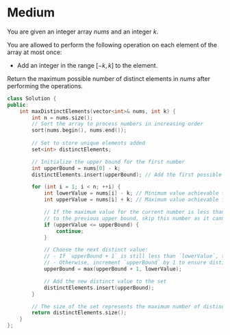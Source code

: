 # Medium

You are given an integer array $nums$ and an integer $k$.

You are allowed to perform the following operation on each element of the array at most once:

- Add an integer in the range $[-k, k]$ to the element.

Return the maximum possible number of distinct elements in $nums$ after performing the operations.

```cpp
class Solution {
public:
    int maxDistinctElements(vector<int>& nums, int k) {
        int n = nums.size();
        // Sort the array to process numbers in increasing order
        sort(nums.begin(), nums.end());
        
        // Set to store unique elements added
        set<int> distinctElements;

        // Initialize the upper bound for the first number
        int upperBound = nums[0] - k;
        distinctElements.insert(upperBound); // Add the first possible distinct element

        for (int i = 1; i < n; ++i) {
            int lowerValue = nums[i] - k; // Minimum value achievable for nums[i]
            int upperValue = nums[i] + k; // Maximum value achievable for nums[i]

            // If the maximum value for the current number is less than or equal
            // to the previous upper bound, skip this number as it cannot contribute a new value
            if (upperValue <= upperBound) {
                continue;
            }

            // Choose the next distinct value:
            // - If `upperBound + 1` is still less than `lowerValue`, take `lowerValue`.
            // - Otherwise, increment `upperBound` by 1 to ensure distinctness.
            upperBound = max(upperBound + 1, lowerValue);

            // Add the new distinct value to the set
            distinctElements.insert(upperBound);
        }

        // The size of the set represents the maximum number of distinct elements
        return distinctElements.size();
    }
};
```
